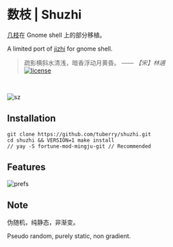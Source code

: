 # 数枝 | Shuzhi

[几枝](https://github.com/unicar9/jizhi)在 Gnome shell 上的部分移植。

A limited port of [jizhi](https://github.com/unicar9/jizhi) for gnome shell.

>疏影横斜水清浅，暗香浮动月黄昏。 —— *【宋】林逋*<br>
[![license]](/LICENSE)
<br>

![sz](https://user-images.githubusercontent.com/17917040/106359354-44a18600-634d-11eb-8f6c-71c4ca36de3b.png)

## Installation

```
git clone https://github.com/tuberry/shuzhi.git
cd shuzhi && VERSION=1 make install
// yay -S fortune-mod-mingju-git // Recommended
```

## Features

![prefs](https://user-images.githubusercontent.com/17917040/106359323-07d58f00-634d-11eb-83a6-68f9b9dfd2c9.png)

## Note

伪随机，纯静态，非渐变。

Pseudo random, purely static, non gradient.

[license]:https://img.shields.io/badge/license-GPLv3-green.svg